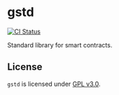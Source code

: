 # gstd

[![CI Status](https://github.com/gear-tech/gstd/workflows/CI/badge.svg)](https://github.com/gear-tech/gstd/actions)

Standard library for smart contracts.

## License

`gstd` is licensed under [GPL v3.0](LICENSE).

